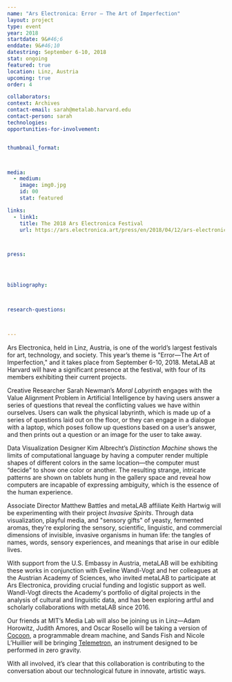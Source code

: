 ```yaml
---
name: "Ars Electronica: Error – The Art of Imperfection"
layout: project
type: event
year: 2018
startdate: 9&#46;6
enddate: 9&#46;10
datestring: September 6-10, 2018
stat: ongoing
featured: true
location: Linz, Austria
upcoming: true
order: 4

collaborators:
context: Archives
contact-email: sarah@metalab.harvard.edu
contact-person: sarah
technologies: 
opportunities-for-involvement:


thumbnail_format:



media:
  - medium:
    image: img0.jpg
    id: 00
    stat: featured

links:
  - link1: 
    title: The 2018 Ars Electronica Festival
    url: https://ars.electronica.art/press/en/2018/04/12/ars-electronica-festival-2018/



press:




bibliography:



research-questions:



---
```

Ars Electronica, held in Linz, Austria, is one of the world’s largest festivals for art, technology, and society. This year’s theme is "Error—The Art of Imperfection," and it takes place from September 6-10, 2018. MetaLAB at Harvard will have a significant presence at the festival, with four of its members exhibiting their current projects.

Creative Researcher Sarah Newman’s *Moral Labyrinth* engages with the Value Alignment Problem in Artificial Intelligence by having users answer a series of questions that reveal the conflicting values we have within ourselves. Users can walk the physical labyrinth, which is made up of a series of questions laid out on the floor, or they can engage in a dialogue with a laptop, which poses follow up questions based on a user’s answer, and then prints out a question or an image for the user to take away.

Data Visualization Designer Kim Albrecht’s *Distinction Machine* shows the limits of computational language by having a computer render multiple shapes of different colors in the same location—the computer must “decide” to show one color or another. The resulting strange, intricate patterns are shown on tablets hung in the gallery space and reveal how computers are incapable of expressing ambiguity, which is the essence of the human experience.

Associate Director Matthew Battles and metaLAB affiliate Keith Hartwig will be experimenting with their project *Invasive Spirits*. Through data visualization, playful media, and "sensory gifts" of yeasty, fermented aromas, they're exploring the sensory, scientific, linguistic, and commercial dimensions of invisible, invasive organisms in human life: the tangles of names, words, sensory experiences, and meanings that arise in our edible lives.

With support from the U.S. Embassy in Austria, metaLAB will be exhibiting these works in conjunction with Eveline Wandl-Vogt and her colleagues at the Austrian Academy of Sciences, who invited metaLAB to participate at Ars Electronica, providing crucial funding and logistic support as well. Wandl-Vogt directs the Academy's portfolio of digital projects in the analysis of cultural and linguistic data, and has been exploring artful and scholarly collaborations with metaLAB since 2016. 

Our friends at MIT’s Media Lab will also be joining us in Linz—Adam Horowitz, Judith Amores, and Oscar Rosello will be taking a version of [Cocoon](https://engineeringdreams.net/), a programmable dream machine, and Sands Fish and Nicole L’Huillier will be bringing [Telemetron](https://telemetron.space/), an instrument designed to be performed in zero gravity. 

With all involved, it’s clear that this collaboration is contributing to the conversation about our technological future in innovate, artistic ways. 
